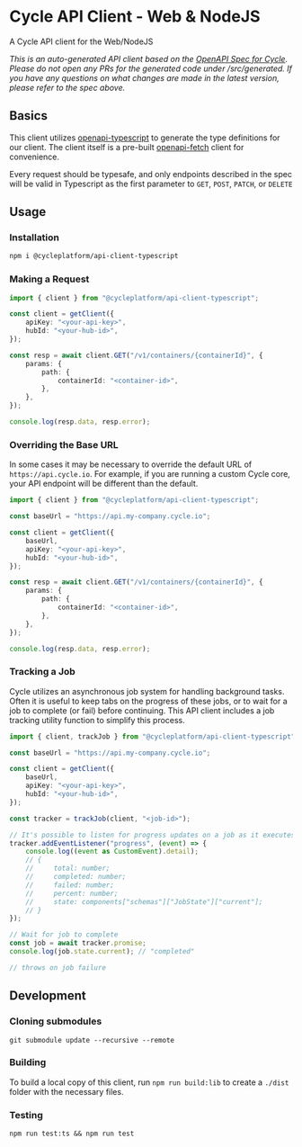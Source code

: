 # Cycle API Client - Web & NodeJS

A Cycle API client for the Web/NodeJS

_This is an auto-generated API client based on the [OpenAPI Spec for Cycle](https://github.com/cycleplatform/api-spec). Please do not open any PRs for the generated code under /src/generated. If you have any questions on what changes are made in the latest version, please refer to the spec above._

## Basics

This client utilizes [openapi-typescript](https://github.com/drwpow/openapi-typescript) to generate the type definitions for our client. The client itself is a pre-built [openapi-fetch](https://github.com/drwpow/openapi-typescript/tree/main/packages/openapi-fetch) client for convenience.

Every request should be typesafe, and only endpoints described in the spec will be valid in Typescript as the first parameter to `GET`, `POST`, `PATCH`, or `DELETE`

## Usage

### Installation

```bash
npm i @cycleplatform/api-client-typescript
```

### Making a Request

```ts
import { client } from "@cycleplatform/api-client-typescript";

const client = getClient({
    apiKey: "<your-api-key>",
    hubId: "<your-hub-id>",
});

const resp = await client.GET("/v1/containers/{containerId}", {
    params: {
        path: {
            containerId: "<container-id>",
        },
    },
});

console.log(resp.data, resp.error);
```

### Overriding the Base URL

In some cases it may be necessary to override the default URL of `https://api.cycle.io`. For example, if you are running a custom Cycle core, your API endpoint will be different than the default.

```ts
import { client } from "@cycleplatform/api-client-typescript";

const baseUrl = "https://api.my-company.cycle.io";

const client = getClient({
    baseUrl,
    apiKey: "<your-api-key>",
    hubId: "<your-hub-id>",
});

const resp = await client.GET("/v1/containers/{containerId}", {
    params: {
        path: {
            containerId: "<container-id>",
        },
    },
});

console.log(resp.data, resp.error);
```

### Tracking a Job

Cycle utilizes an asynchronous job system for handling background tasks. Often it is useful to keep tabs on the
progress of these jobs, or to wait for a job to complete (or fail) before continuing. This API client includes
a job tracking utility function to simplify this process.

```ts
import { client, trackJob } from "@cycleplatform/api-client-typescript";

const baseUrl = "https://api.my-company.cycle.io";

const client = getClient({
    baseUrl,
    apiKey: "<your-api-key>",
    hubId: "<your-hub-id>",
});

const tracker = trackJob(client, "<job-id>");

// It's possible to listen for progress updates on a job as it executes
tracker.addEventListener("progress", (event) => {
    console.log((event as CustomEvent).detail);
    // {
    //     total: number;
    //     completed: number;
    //     failed: number;
    //     percent: number;
    //     state: components["schemas"]["JobState"]["current"];
    // }
});

// Wait for job to complete
const job = await tracker.promise;
console.log(job.state.current); // "completed"

// throws on job failure
```

## Development

### Cloning submodules

`git submodule update --recursive --remote`

### Building

To build a local copy of this client, run `npm run build:lib` to create a `./dist` folder with the necessary files.

### Testing

`npm run test:ts && npm run test`

